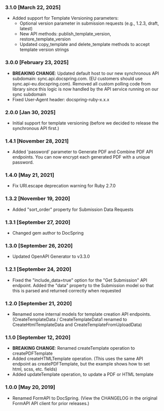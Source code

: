 ### 3.1.0 [March 22, 2025]

- Added support for Template Versioning parameters:
  - Optional version parameter in submission requests (e.g., 1.2.3, draft, latest)
  - New API methods: publish_template_version, restore_template_version
  - Updated copy_template and delete_template methods to accept template version strings

### 3.0.0 [February 23, 2025]

- **BREAKING CHANGE**: Updated default host to our new synchronous API subdomain: sync.api.docspring.com. (EU customers should use sync.api-eu.docspring.com). Removed all custom polling code from library since this logic is now handled by the API service running on our sync subdomain
- Fixed User-Agent header: docspring-ruby-x.x.x

### 2.0.0 [Jan 30, 2025]

- Initial support for template versioning (before we decided to release the synchronous API first.)

### 1.4.1 [November 28, 2021]

- Added 'password' parameter to Generate PDF and Combine PDF API endpoints. You can now encrypt each generated PDF with a unique password.

### 1.4.0 [May 21, 2021]

- Fix URI.escape deprecation warning for Ruby 2.7.0

### 1.3.2 [November 19, 2020]

- Added "sort_order" property for Submission Data Requests

### 1.3.1 [September 27, 2020]

- Changed gem author to DocSpring

### 1.3.0 [September 26, 2020]

- Updated OpenAPI Generator to v3.3.0

### 1.2.1 [September 24, 2020]

- Fixed the "include_data=true" option for the "Get Submission" API endpoint. Added the "data" property to the Submission model so that this is parsed and returned correctly when requested

### 1.2.0 [September 21, 2020]

- Renamed some internal models for template creation API endpoints. (CreateTemplateData / CreateTemplateData1 renamed to CreateHtmlTemplateData and CreateTemplateFromUploadData)

### 1.1.0 [September 12, 2020]

- **BREAKING CHANGE**: Renamed createTemplate operation to createPDFTemplate
- Added createHTMLTemplate operation. (This uses the same API endpoint as createPDFTemplate, but the example shows how to set html, scss, etc. fields)
- Added updateTemplate operation, to update a PDF or HTML template

### 1.0.0 [May 20, 2019]

- Renamed FormAPI to DocSpring. (View the CHANGELOG in the original FormAPI API client for prior releases.)
